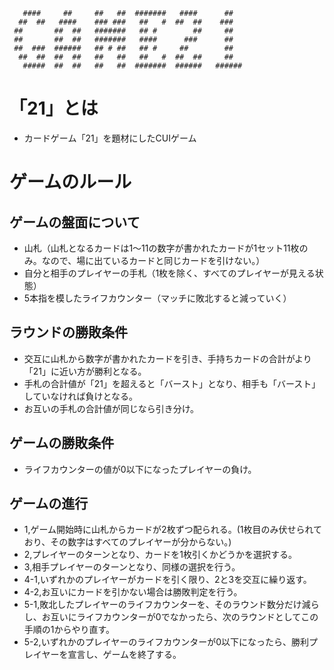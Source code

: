 ```
   ####     ##     ##   ##  #######   ####      ##
  ##  ##   ####    ### ###   ##   #  ##  ##    ###
 ##       ##  ##   #######   ## #        ##     ##
 ##       ##  ##   #######   ####      ###      ##
 ##  ###  ######   ## # ##   ## #     ##        ##
  ##  ##  ##  ##   ##   ##   ##   #  ##  ##     ##
   #####  ##  ##   ##   ##  #######  ######   ######
```
# 「21」とは
- カードゲーム「21」を題材にしたCUIゲーム
# ゲームのルール
## ゲームの盤面について
- 山札（山札となるカードは1～11の数字が書かれたカードが1セット11枚のみ。なので、場に出ているカードと同じカードを引けない。）
- 自分と相手のプレイヤーの手札（1枚を除く、すべてのプレイヤーが見える状態）
- 5本指を模したライフカウンター（マッチに敗北すると減っていく）
## ラウンドの勝敗条件
- 交互に山札から数字が書かれたカードを引き、手持ちカードの合計がより「21」に近い方が勝利となる。
- 手札の合計値が「21」を超えると「バースト」となり、相手も「バースト」していなければ負けとなる。
- お互いの手札の合計値が同じなら引き分け。
## ゲームの勝敗条件
- ライフカウンターの値が0以下になったプレイヤーの負け。
## ゲームの進行
- 1,ゲーム開始時に山札からカードが2枚ずつ配られる。(1枚目のみ伏せられており、その数字はすべてのプレイヤーが分からない。) 
- 2,プレイヤーのターンとなり、カードを1枚引くかどうかを選択する。
- 3,相手プレイヤーのターンとなり、同様の選択を行う。
- 4-1,いずれかのプレイヤーがカードを引く限り、2と3を交互に繰り返す。
- 4-2,お互いにカードを引かない場合は勝敗判定を行う。
- 5-1,敗北したプレイヤーのライフカウンターを、そのラウンド数分だけ減らし、お互いにライフカウンターが0でなかったら、次のラウンドとしてこの手順の1からやり直す。
- 5-2,いずれかのプレイヤーのライフカウンターが0以下になったら、勝利プレイヤーを宣言し、ゲームを終了する。
